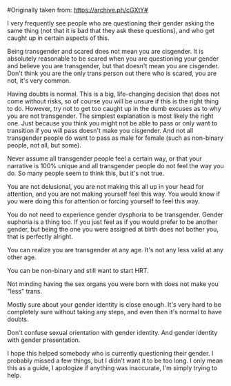 #Originally taken from: https://archive.ph/cGXtY#

I very frequently see people who are questioning their gender asking the same thing (not that it is bad that they ask these questions), and who get caught up in certain aspects of this.

Being transgender and scared does not mean you are cisgender. It is absolutely reasonable to be scared when you are questioning your gender and believe you are transgender, but that doesn't mean you are cisgender. Don't think you are the only trans person out there who is scared, you are not, it's very common.

Having doubts is normal. This is a big, life-changing decision that does not come without risks, so of course you will be unsure if this is the right thing to do. However, try not to get too caught up in the dumb excuses as to why you are not transgender. The simplest explanation is most likely the right one.
Just because you think you might not be able to pass or only want to transition if you will pass doesn't make you cisgender. And not all transgender people do want to pass as male for female (such as non-binary people, not all, but some).

Never assume all transgender people feel a certain way, or that your narrative is 100% unique and all transgender people do not feel the way you do. So many people seem to think this, but it's not true.

You are not delusional, you are not making this all up in your head for attention, and you are not making yourself feel this way. You would know if you were doing this for attention or forcing yourself to feel this way.

You do not need to experience gender dysphoria to be transgender. Gender euphoria is a thing too. If you just feel as if you would prefer to be another gender, but being the one you were assigned at birth does not bother you, that is perfectly alright.

You can realize you are transgender at any age. It's not any less valid at any other age.

You can be non-binary and still want to start HRT.

Not minding having the sex organs you were born with does not make you "less" trans.

Mostly sure about your gender identity is close enough. It's very hard to be completely sure without taking any steps, and even then it's normal to have doubts.

Don't confuse sexual orientation with gender identity. And gender identity with gender presentation.

I hope this helped somebody who is currently questioning their gender. I probably missed a few things, but I didn't want it to be too long. I only mean this as a guide, I apologize if anything was inaccurate, I'm simply trying to help.